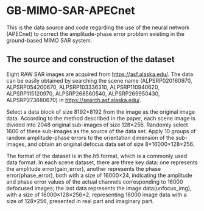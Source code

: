 # GB-MIMO-SAR-APECnet
This is the data source and code regarding the use of the neural network (APECnet) to correct the amplitude-phase error problem existing in the ground-based MIMO SAR system.

## The source and construction of the dataset
Eight RAW SAR images are acquired from https://asf.alaska.edu/. The data can be easily obtained by searching the scene name (ALPSRP020160970, ALPSRP054200670, ALPSRP103336310, ALPSRP110940620, ALPSRP115120970, ALPSRP268560540, ALPSRP269950430, ALPSRP273680670) in https://search.asf.alaska.edu/. 

Select a data block of size 8192×8192 from the image as the original image data. According to the method described in the paper, each scene image is divided into 2048 original sub-images of size 128×256. Randomly select 1600 of these sub-images as the source of the data set. Apply 10 groups of random amplitude-phase errors to the orientation dimension of the sub-images, and obtain an original defocus data set of size 8×16000×128×256.

The format of the dataset is in the.h5 format, which is a commonly used data format. In each scene dataset, there are three key data: one represents the amplitude error(gain_error), another represents the phase error(phase_error), both with a size of 16000×24, indicating the amplitude and phase error values of the actual channels corresponding to 16000 defocused images; the last data represents the image data(unfocus_img), with a size of 16000×128×256×2, representing 16000 image data with a size of 128×256, presented in real part and imaginary part.
